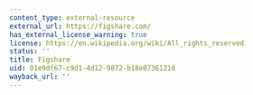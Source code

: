 ```yaml
---
content_type: external-resource
external_url: https://figshare.com/
has_external_license_warning: true
license: https://en.wikipedia.org/wiki/All_rights_reserved
status: ''
title: Figshare
uid: 01e9df67-c9d1-4d12-9872-b18e0736121d
wayback_url: ''
---
```

